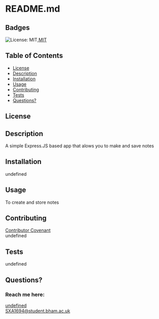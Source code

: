 # README.md
  ## Badges
  ![License: MIT](https://img.shields.io/badge/License-MIT-yellow.svg),[MIT](https://img.shields.io/badge/MIT-License-green)
  ## Table of Contents
  
  * [License](#license)
  * [Description](#description)
  * [Installation](#installation)
  * [Usage](#usage)
  * [Contributing](#contributing)
  * [Tests](#tests)
  * [Questions?](#questions)
  ## License
 
  ## Description
  A simple Express.JS based app that alows you to make and save notes
  ## Installation
  undefined
  ## Usage
  To create and store notes
  ## Contributing
  [Contributor Covenant](https://www.contributor-covenant.org/)  
  undefined
  ## Tests
  undefined
  ## Questions?
  ### Reach me here: 
  [undefined](https://github.com/undefined)  
  SXA1694@student.bham.ac.uk